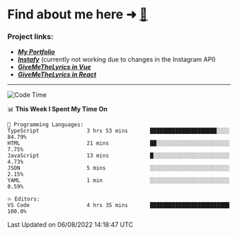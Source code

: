 # Find about me here ➜ [🧑](https://pauabella.dev)

### Project links:
- ***[My Portfolio](https://pauabella.dev)***
- ***[Instafy](https://instafy.me)*** (currently not working due to changes in the Instagram API)
- ***[GiveMeTheLyrics in Vue](https://lyrics.pauabella.dev)***
- ***[GiveMeTheLyrics in React](https://pauabella.dev/GiveMeTheLyrics)***

---
<!--START_SECTION:waka-->
![Code Time](http://img.shields.io/badge/Code%20Time-1%2C342%20hrs%206%20mins-blue)

📊 **This Week I Spent My Time On** 

```text
💬 Programming Languages: 
TypeScript               3 hrs 53 mins       █████████████████████░░░░   84.79% 
HTML                     21 mins             ██░░░░░░░░░░░░░░░░░░░░░░░   7.75% 
JavaScript               13 mins             █░░░░░░░░░░░░░░░░░░░░░░░░   4.73% 
JSON                     5 mins              ░░░░░░░░░░░░░░░░░░░░░░░░░   2.15% 
YAML                     1 min               ░░░░░░░░░░░░░░░░░░░░░░░░░   0.59%

🔥 Editors: 
VS Code                  4 hrs 35 mins       █████████████████████████   100.0%

```


 Last Updated on 06/08/2022 14:18:47 UTC
<!--END_SECTION:waka-->
